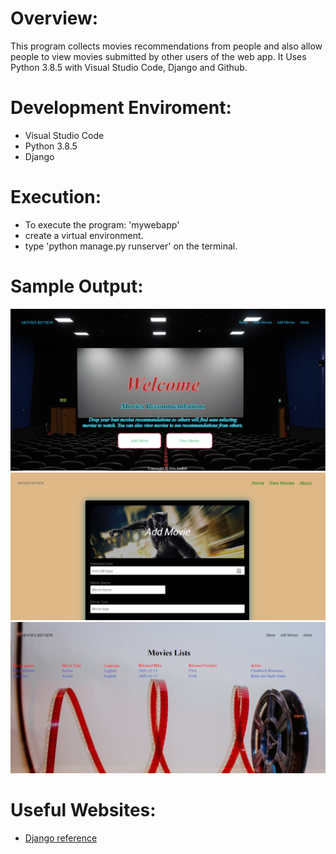 # Overview:
This program collects movies recommendations from people and also allow people to view movies submitted by other users of the web app. It Uses Python 3.8.5 with Visual Studio Code, Django and Github.

# Development Enviroment:
* Visual Studio Code
* Python 3.8.5
* Django

# Execution:
* To execute the program: 'mywebapp'
* create a virtual environment.
* type 'python manage.py runserver' on the terminal.

# Sample Output:
![Program screenshot showing the output](Home.PNG)
![Program screenshot showing the output](Add.PNG)
![Program screenshot showing the output](View.PNG)

# Useful Websites:
* [Django reference](https://www.djangoproject.com/)